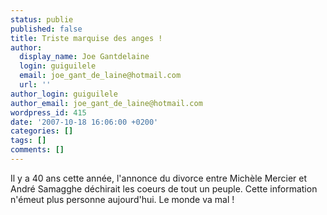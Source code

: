 ```yaml
---
status: publie
published: false
title: Triste marquise des anges !
author:
  display_name: Joe Gantdelaine
  login: guiguilele
  email: joe_gant_de_laine@hotmail.com
  url: ''
author_login: guiguilele
author_email: joe_gant_de_laine@hotmail.com
wordpress_id: 415
date: '2007-10-18 16:06:00 +0200'
categories: []
tags: []
comments: []
---
```

Il y a 40 ans cette année, l'annonce du divorce entre Michèle Mercier et André Samagghe déchirait les coeurs de tout un peuple. Cette information n'émeut plus personne aujourd'hui. Le monde va mal !
